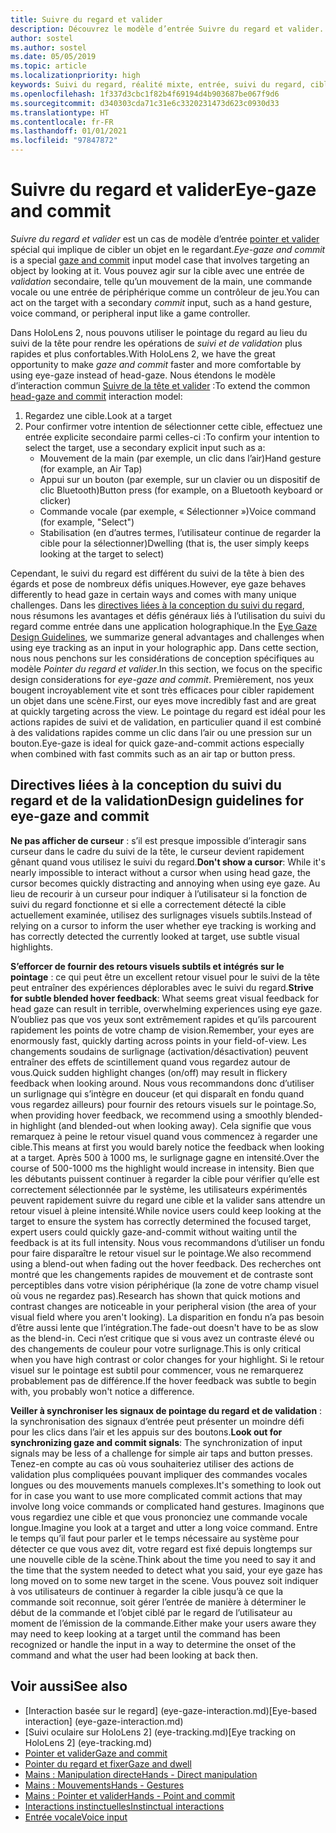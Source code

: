 ```yaml
---
title: Suivre du regard et valider
description: Découvrez le modèle d’entrée Suivre du regard et valider.
author: sostel
ms.author: sostel
ms.date: 05/05/2019
ms.topic: article
ms.localizationpriority: high
keywords: Suivi du regard, réalité mixte, entrée, suivi du regard, ciblage du regard, HoloLens 2, sélection basée sur le regard, casque de réalité mixte, casque windows mixed reality, casque de réalité virtuelle, HoloLens, MRTK, Mixed Reality Toolkit, regard
ms.openlocfilehash: 1f337d3cbc1f82b4f69194d4b903687be067f9d6
ms.sourcegitcommit: d340303cda71c31e6c3320231473d623c0930d33
ms.translationtype: HT
ms.contentlocale: fr-FR
ms.lasthandoff: 01/01/2021
ms.locfileid: "97847872"
---
```

# <a name="eye-gaze-and-commit"></a><span data-ttu-id="ef30a-104">Suivre du regard et valider</span><span class="sxs-lookup"><span data-stu-id="ef30a-104">Eye-gaze and commit</span></span>

<span data-ttu-id="ef30a-105">_Suivre du regard et valider_ est un cas de modèle d’entrée [pointer et valider](gaze-and-commit.md) spécial qui implique de cibler un objet en le regardant.</span><span class="sxs-lookup"><span data-stu-id="ef30a-105">_Eye-gaze and commit_ is a special [gaze and commit](gaze-and-commit.md) input model case that involves targeting an object by looking at it.</span></span> <span data-ttu-id="ef30a-106">Vous pouvez agir sur la cible avec une entrée de _validation_ secondaire, telle qu’un mouvement de la main, une commande vocale ou une entrée de périphérique comme un contrôleur de jeu.</span><span class="sxs-lookup"><span data-stu-id="ef30a-106">You can act on the target with a secondary _commit_ input, such as a hand gesture, voice command, or peripheral input like a game controller.</span></span> 

<span data-ttu-id="ef30a-107">Dans HoloLens 2, nous pouvons utiliser le pointage du regard au lieu du suivi de la tête pour rendre les opérations de _suivi et de validation_ plus rapides et plus confortables.</span><span class="sxs-lookup"><span data-stu-id="ef30a-107">With HoloLens 2, we have the great opportunity to make _gaze and commit_ faster and more comfortable by using eye-gaze instead of head-gaze.</span></span> <span data-ttu-id="ef30a-108">Nous étendons le modèle d’interaction commun [Suivre de la tête et valider](gaze-and-commit.md) :</span><span class="sxs-lookup"><span data-stu-id="ef30a-108">To extend the common [head-gaze and commit](gaze-and-commit.md) interaction model:</span></span> 
1. <span data-ttu-id="ef30a-109">Regardez une cible.</span><span class="sxs-lookup"><span data-stu-id="ef30a-109">Look at a target</span></span> 
2. <span data-ttu-id="ef30a-110">Pour confirmer votre intention de sélectionner cette cible, effectuez une entrée explicite secondaire parmi celles-ci :</span><span class="sxs-lookup"><span data-stu-id="ef30a-110">To confirm your intention to select the target, use a secondary explicit input such as a:</span></span>  
   - <span data-ttu-id="ef30a-111">Mouvement de la main (par exemple, un clic dans l’air)</span><span class="sxs-lookup"><span data-stu-id="ef30a-111">Hand gesture (for example, an Air Tap)</span></span>
   - <span data-ttu-id="ef30a-112">Appui sur un bouton (par exemple, sur un clavier ou un dispositif de clic Bluetooth)</span><span class="sxs-lookup"><span data-stu-id="ef30a-112">Button press (for example, on a Bluetooth keyboard or clicker)</span></span>
   - <span data-ttu-id="ef30a-113">Commande vocale (par exemple, « Sélectionner »)</span><span class="sxs-lookup"><span data-stu-id="ef30a-113">Voice command (for example, "Select")</span></span>
   - <span data-ttu-id="ef30a-114">Stabilisation (en d’autres termes, l’utilisateur continue de regarder la cible pour la sélectionner)</span><span class="sxs-lookup"><span data-stu-id="ef30a-114">Dwelling (that is, the user simply keeps looking at the target to select)</span></span>

<span data-ttu-id="ef30a-115">Cependant, le suivi du regard est différent du suivi de la tête à bien des égards et pose de nombreux défis uniques.</span><span class="sxs-lookup"><span data-stu-id="ef30a-115">However, eye gaze behaves differently to head gaze in certain ways and comes with many unique challenges.</span></span> <span data-ttu-id="ef30a-116">Dans les [directives liées à la conception du suivi du regard](eye-tracking.md), nous résumons les avantages et défis généraux liés à l’utilisation du suivi du regard comme entrée dans une application holographique.</span><span class="sxs-lookup"><span data-stu-id="ef30a-116">In the [Eye Gaze Design Guidelines](eye-tracking.md), we summarize general advantages and challenges when using eye tracking as an input in your holographic app.</span></span> <span data-ttu-id="ef30a-117">Dans cette section, nous nous penchons sur les considérations de conception spécifiques au modèle _Pointer du regard et valider_.</span><span class="sxs-lookup"><span data-stu-id="ef30a-117">In this section, we focus on the specific design considerations for _eye-gaze and commit_.</span></span>
<span data-ttu-id="ef30a-118">Premièrement, nos yeux bougent incroyablement vite et sont très efficaces pour cibler rapidement un objet dans une scène.</span><span class="sxs-lookup"><span data-stu-id="ef30a-118">First, our eyes move incredibly fast and are great at quickly targeting across the view.</span></span> <span data-ttu-id="ef30a-119">Le pointage du regard est idéal pour les actions rapides de suivi et de validation, en particulier quand il est combiné à des validations rapides comme un clic dans l’air ou une pression sur un bouton.</span><span class="sxs-lookup"><span data-stu-id="ef30a-119">Eye-gaze is ideal for quick gaze-and-commit actions especially when combined with fast commits such as an air tap or button press.</span></span>
   
## <a name="design-guidelines-for-eye-gaze-and-commit"></a><span data-ttu-id="ef30a-120">Directives liées à la conception du suivi du regard et de la validation</span><span class="sxs-lookup"><span data-stu-id="ef30a-120">Design guidelines for eye-gaze and commit</span></span>

<span data-ttu-id="ef30a-121">**Ne pas afficher de curseur** : s’il est presque impossible d’interagir sans curseur dans le cadre du suivi de la tête, le curseur devient rapidement gênant quand vous utilisez le suivi du regard.</span><span class="sxs-lookup"><span data-stu-id="ef30a-121">**Don't show a cursor**: While it's nearly impossible to interact without a cursor when using head gaze, the cursor becomes quickly distracting and annoying when using eye gaze.</span></span> <span data-ttu-id="ef30a-122">Au lieu de recourir à un curseur pour indiquer à l’utilisateur si la fonction de suivi du regard fonctionne et si elle a correctement détecté la cible actuellement examinée, utilisez des surlignages visuels subtils.</span><span class="sxs-lookup"><span data-stu-id="ef30a-122">Instead of relying on a cursor to inform the user whether eye tracking is working and has correctly detected the currently looked at target, use subtle visual highlights.</span></span>

<span data-ttu-id="ef30a-123">**S’efforcer de fournir des retours visuels subtils et intégrés sur le pointage** : ce qui peut être un excellent retour visuel pour le suivi de la tête peut entraîner des expériences déplorables avec le suivi du regard.</span><span class="sxs-lookup"><span data-stu-id="ef30a-123">**Strive for subtle blended hover feedback**: What seems great visual feedback for head gaze can result in terrible, overwhelming experiences using eye gaze.</span></span> <span data-ttu-id="ef30a-124">N’oubliez pas que vos yeux sont extrêmement rapides et qu’ils parcourent rapidement les points de votre champ de vision.</span><span class="sxs-lookup"><span data-stu-id="ef30a-124">Remember, your eyes are enormously fast, quickly darting across points in your field-of-view.</span></span> <span data-ttu-id="ef30a-125">Les changements soudains de surlignage (activation/désactivation) peuvent entraîner des effets de scintillement quand vous regardez autour de vous.</span><span class="sxs-lookup"><span data-stu-id="ef30a-125">Quick sudden highlight changes (on/off) may result in flickery feedback when looking around.</span></span> <span data-ttu-id="ef30a-126">Nous vous recommandons donc d’utiliser un surlignage qui s’intègre en douceur (et qui disparaît en fondu quand vous regardez ailleurs) pour fournir des retours visuels sur le pointage.</span><span class="sxs-lookup"><span data-stu-id="ef30a-126">So, when providing hover feedback, we recommend using a smoothly blended-in highlight (and blended-out when looking away).</span></span> <span data-ttu-id="ef30a-127">Cela signifie que vous remarquez à peine le retour visuel quand vous commencez à regarder une cible.</span><span class="sxs-lookup"><span data-stu-id="ef30a-127">This means at first you would barely notice the feedback when looking at a target.</span></span> <span data-ttu-id="ef30a-128">Après 500 à 1000 ms, le surlignage gagne en intensité.</span><span class="sxs-lookup"><span data-stu-id="ef30a-128">Over the course of 500-1000 ms the highlight would increase in intensity.</span></span> <span data-ttu-id="ef30a-129">Bien que les débutants puissent continuer à regarder la cible pour vérifier qu’elle est correctement sélectionnée par le système, les utilisateurs expérimentés peuvent rapidement suivre du regard une cible et la valider sans attendre un retour visuel à pleine intensité.</span><span class="sxs-lookup"><span data-stu-id="ef30a-129">While novice users could keep looking at the target to ensure the system has correctly determined the focused target, expert users could quickly gaze-and-commit without waiting until the feedback is at its full intensity.</span></span> <span data-ttu-id="ef30a-130">Nous vous recommandons d’utiliser un fondu pour faire disparaître le retour visuel sur le pointage.</span><span class="sxs-lookup"><span data-stu-id="ef30a-130">We also recommend using a blend-out when fading out the hover feedback.</span></span> <span data-ttu-id="ef30a-131">Des recherches ont montré que les changements rapides de mouvement et de contraste sont perceptibles dans votre vision périphérique (la zone de votre champ visuel où vous ne regardez pas).</span><span class="sxs-lookup"><span data-stu-id="ef30a-131">Research has shown that quick motions and contrast changes are noticeable in your peripheral vision (the area of your visual field where you aren't looking).</span></span>
<span data-ttu-id="ef30a-132">La disparition en fondu n’a pas besoin d’être aussi lente que l’intégration.</span><span class="sxs-lookup"><span data-stu-id="ef30a-132">The fade-out doesn't have to be as slow as the blend-in.</span></span> <span data-ttu-id="ef30a-133">Ceci n’est critique que si vous avez un contraste élevé ou des changements de couleur pour votre surlignage.</span><span class="sxs-lookup"><span data-stu-id="ef30a-133">This is only critical when you have high contrast or color changes for your highlight.</span></span> <span data-ttu-id="ef30a-134">Si le retour visuel sur le pointage est subtil pour commencer, vous ne remarquerez probablement pas de différence.</span><span class="sxs-lookup"><span data-stu-id="ef30a-134">If the hover feedback was subtle to begin with, you probably won't notice a difference.</span></span>

<span data-ttu-id="ef30a-135">**Veiller à synchroniser les signaux de pointage du regard et de validation** : la synchronisation des signaux d’entrée peut présenter un moindre défi pour les clics dans l’air et les appuis sur des boutons.</span><span class="sxs-lookup"><span data-stu-id="ef30a-135">**Look out for synchronizing gaze and commit signals**: The synchronization of input signals may be less of a challenge for simple air taps and button presses.</span></span> <span data-ttu-id="ef30a-136">Tenez-en compte au cas où vous souhaiteriez utiliser des actions de validation plus compliquées pouvant impliquer des commandes vocales longues ou des mouvements manuels complexes.</span><span class="sxs-lookup"><span data-stu-id="ef30a-136">It's something to look out for in case you want to use more complicated commit actions that may involve long voice commands or complicated hand gestures.</span></span> <span data-ttu-id="ef30a-137">Imaginons que vous regardiez une cible et que vous prononciez une commande vocale longue.</span><span class="sxs-lookup"><span data-stu-id="ef30a-137">Imagine you look at a target and utter a long voice command.</span></span> <span data-ttu-id="ef30a-138">Entre le temps qu’il faut pour parler et le temps nécessaire au système pour détecter ce que vous avez dit, votre regard est fixé depuis longtemps sur une nouvelle cible de la scène.</span><span class="sxs-lookup"><span data-stu-id="ef30a-138">Think about the time you need to say it and the time that the system needed to detect what you said, your eye gaze has long moved on to some new target in the scene.</span></span> <span data-ttu-id="ef30a-139">Vous pouvez soit indiquer à vos utilisateurs de continuer à regarder la cible jusqu’à ce que la commande soit reconnue, soit gérer l’entrée de manière à déterminer le début de la commande et l’objet ciblé par le regard de l’utilisateur au moment de l’émission de la commande.</span><span class="sxs-lookup"><span data-stu-id="ef30a-139">Either make your users aware they may need to keep looking at a target until the command has been recognized or handle the input in a way to determine the onset of the command and what the user had been looking at back then.</span></span>

## <a name="see-also"></a><span data-ttu-id="ef30a-140">Voir aussi</span><span class="sxs-lookup"><span data-stu-id="ef30a-140">See also</span></span>

* <span data-ttu-id="ef30a-141">[Interaction basée sur le regard] (eye-gaze-interaction.md)</span><span class="sxs-lookup"><span data-stu-id="ef30a-141">[Eye-based interaction] (eye-gaze-interaction.md)</span></span>
* <span data-ttu-id="ef30a-142">[Suivi oculaire sur HoloLens 2] (eye-tracking.md)</span><span class="sxs-lookup"><span data-stu-id="ef30a-142">[Eye tracking on HoloLens 2] (eye-tracking.md)</span></span>
* [<span data-ttu-id="ef30a-143">Pointer et valider</span><span class="sxs-lookup"><span data-stu-id="ef30a-143">Gaze and commit</span></span>](gaze-and-commit.md)
* [<span data-ttu-id="ef30a-144">Pointer du regard et fixer</span><span class="sxs-lookup"><span data-stu-id="ef30a-144">Gaze and dwell</span></span>](gaze-and-dwell.md)
* [<span data-ttu-id="ef30a-145">Mains : Manipulation directe</span><span class="sxs-lookup"><span data-stu-id="ef30a-145">Hands - Direct manipulation</span></span>](direct-manipulation.md)
* [<span data-ttu-id="ef30a-146">Mains : Mouvements</span><span class="sxs-lookup"><span data-stu-id="ef30a-146">Hands - Gestures</span></span>](gaze-and-commit.md#composite-gestures)
* [<span data-ttu-id="ef30a-147">Mains : Pointer et valider</span><span class="sxs-lookup"><span data-stu-id="ef30a-147">Hands - Point and commit</span></span>](point-and-commit.md)
* [<span data-ttu-id="ef30a-148">Interactions instinctuelles</span><span class="sxs-lookup"><span data-stu-id="ef30a-148">Instinctual interactions</span></span>](interaction-fundamentals.md)
* [<span data-ttu-id="ef30a-149">Entrée vocale</span><span class="sxs-lookup"><span data-stu-id="ef30a-149">Voice input</span></span>](voice-input.md)
